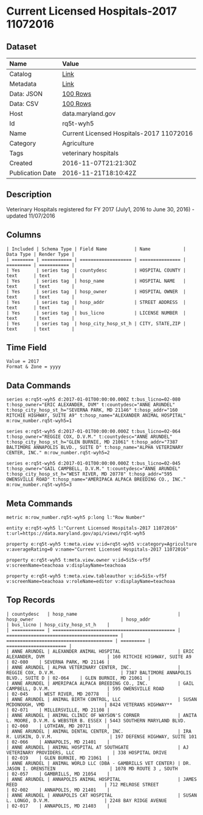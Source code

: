 # Current Licensed Hospitals-2017 11072016

## Dataset

| Name | Value |
| :--- | :---- |
| Catalog | [Link](https://catalog.data.gov/dataset/current-licensed-hospitals-2017-11072016) |
| Metadata | [Link](https://data.maryland.gov/api/views/rq5t-wyh5) |
| Data: JSON | [100 Rows](https://data.maryland.gov/api/views/rq5t-wyh5/rows.json?max_rows=100) |
| Data: CSV | [100 Rows](https://data.maryland.gov/api/views/rq5t-wyh5/rows.csv?max_rows=100) |
| Host | data.maryland.gov |
| Id | rq5t-wyh5 |
| Name | Current Licensed Hospitals-2017 11072016 |
| Category | Agriculture |
| Tags | veterinary hospitals |
| Created | 2016-11-07T21:21:30Z |
| Publication Date | 2016-11-21T18:10:42Z |

## Description

Veterinary Hospitals registered for FY 2017 (July1, 2016 to June 30, 2016) - updated 11/07/2016

## Columns

```ls
| Included | Schema Type | Field Name          | Name            | Data Type | Render Type |
| ======== | =========== | =================== | =============== | ========= | =========== |
| Yes      | series tag  | countydesc          | HOSPITAL COUNTY | text      | text        |
| Yes      | series tag  | hosp_name           | HOSPITAL NAME   | text      | text        |
| Yes      | series tag  | hosp_owner          | HOSPITAL OWNER  | text      | text        |
| Yes      | series tag  | hosp_addr           | STREET ADDRESS  | text      | text        |
| Yes      | series tag  | bus_licno           | LICENSE NUMBER  | text      | text        |
| Yes      | series tag  | hosp_city_hosp_st_h | CITY, STATE,ZIP | text      | text        |
```

## Time Field

```ls
Value = 2017
Format & Zone = yyyy
```

## Data Commands

```ls
series e:rq5t-wyh5 d:2017-01-01T00:00:00.000Z t:bus_licno=02-080 t:hosp_owner="ERIC ALEXANDER, DVM" t:countydesc="ANNE ARUNDEL" t:hosp_city_hosp_st_h="SEVERNA PARK, MD 21146" t:hosp_addr="160 RITCHIE HIGHWAY, SUITE A9" t:hosp_name="ALEXANDER ANIMAL HOSPITAL" m:row_number.rq5t-wyh5=1

series e:rq5t-wyh5 d:2017-01-01T00:00:00.000Z t:bus_licno=02-064 t:hosp_owner="REGGIE COX, D.V.M." t:countydesc="ANNE ARUNDEL" t:hosp_city_hosp_st_h="GLEN BURNIE, MD 21061" t:hosp_addr="7387 BALTIMORE ANNAPOLIS BLVD., SUITE D" t:hosp_name="ALPHA VETERINARY CENTER, INC." m:row_number.rq5t-wyh5=2

series e:rq5t-wyh5 d:2017-01-01T00:00:00.000Z t:bus_licno=02-045 t:hosp_owner="GAIL CAMPBELL, D.V.M." t:countydesc="ANNE ARUNDEL" t:hosp_city_hosp_st_h="WEST RIVER, MD 20778" t:hosp_addr="595 OWENSVILLE ROAD" t:hosp_name="AMERIPACA ALPACA BREEDING CO., INC." m:row_number.rq5t-wyh5=3
```

## Meta Commands

```ls
metric m:row_number.rq5t-wyh5 p:long l:"Row Number"

entity e:rq5t-wyh5 l:"Current Licensed Hospitals-2017 11072016" t:url=https://data.maryland.gov/api/views/rq5t-wyh5

property e:rq5t-wyh5 t:meta.view v:id=rq5t-wyh5 v:category=Agriculture v:averageRating=0 v:name="Current Licensed Hospitals-2017 11072016"

property e:rq5t-wyh5 t:meta.view.owner v:id=5i5x-vf5f v:screenName=teachoaa v:displayName=teachoaa

property e:rq5t-wyh5 t:meta.view.tableauthor v:id=5i5x-vf5f v:screenName=teachoaa v:roleName=editor v:displayName=teachoaa
```

## Top Records

```ls
| countydesc   | hosp_name                                     | hosp_owner                                | hosp_addr                               | bus_licno | hosp_city_hosp_st_h    | 
| ============ | ============================================= | ========================================= | ======================================= | ========= | ====================== | 
| ANNE ARUNDEL | ALEXANDER ANIMAL HOSPITAL                     | ERIC ALEXANDER, DVM                       | 160 RITCHIE HIGHWAY, SUITE A9           | 02-080    | SEVERNA PARK, MD 21146 | 
| ANNE ARUNDEL | ALPHA VETERINARY CENTER, INC.                 | REGGIE COX, D.V.M.                        | 7387 BALTIMORE ANNAPOLIS BLVD., SUITE D | 02-064    | GLEN BURNIE, MD 21061  | 
| ANNE ARUNDEL | AMERIPACA ALPACA BREEDING CO., INC.           | GAIL CAMPBELL, D.V.M.                     | 595 OWENSVILLE ROAD                     | 02-045    | WEST RIVER, MD 20778   | 
| ANNE ARUNDEL | ANIMAL BIRTH CONTROL, LLC                     | SUSAN MCDONOUGH, VMD                      | 8424 VETERANS HIGHWAY**                 | 02-071    | MILLERSVILLE, MD 21108 | 
| ANNE ARUNDEL | ANIMAL CLINIC OF WAYSON'S CORNER              | ANITA L. MOORE, D.V.M. & WEBSTER B. ESSEX | 5443 SOUTHERN MARYLAND BLVD.            | 02-060    | LOTHIAN, MD 20711      | 
| ANNE ARUNDEL | ANIMAL DENTAL CENTER, INC.                    | IRA R. LUSKIN, D.V.M.                     | 197 DEFENSE HIGHWAY, SUITE 101          | 02-066    | ANNAPOLIS, MD 21401    | 
| ANNE ARUNDEL | ANIMAL HOSPITAL AT SOUTHGATE                  | AJ VETERINARY PROVIDERS, LLC              | 338 HOSPITAL DRIVE                      | 02-019    | GLEN BURNIE, MD 21061  | 
| ANNE ARUNDEL | ANIMAL WORLD LLC (DBA - GAMBRILLS VET CENTER) | DR. JASON I. ORENSTEIN                    | 1078 MD ROUTE 3 , SOUTH                 | 02-057    | GAMBRILLS, MD 21054    | 
| ANNE ARUNDEL | ANNAPOLIS ANIMAL HOSPITAL                     | JAMES REED                                | 712 MELROSE STREET                      | 02-002    | ANNAPOLIS, MD 21401    | 
| ANNE ARUNDEL | ANNAPOLIS CAT HOSPITAL                        | SUSAN L. LONGO, D.V.M.                    | 2248 BAY RIDGE AVENUE                   | 02-017    | ANNAPOLIS, MD 21403    | 
```